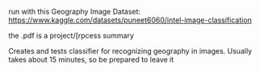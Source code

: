 run with this Geography Image Dataset: https://www.kaggle.com/datasets/puneet6060/intel-image-classification

the .pdf is a project/[rpcess summary

Creates and tests classifier for recognizing geography in images. 
Usually takes about 15 minutes, so be prepared to leave it
